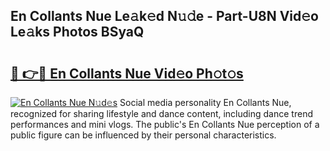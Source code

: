 ## En Collants Nue Le𝚊k𝚎d N𝚞𝚍e - Part-U8N Vid𝚎o Le𝚊ks Photos BSyaQ

# <h2><a href="http://fb75kd.evod.top/?m=En+Collants+Nue">🔗 👉🔴 En Collants Nue Vid𝚎o Ph𝚘t𝚘s</a></h2>

[![En Collants Nue N𝚞d𝚎s](https://i.imgur.com/8V9OHl7.gif)](http://fb75kd.evod.top/?m=En+Collants+Nue)
Social media personality En Collants Nue, recognized for sharing lifestyle and dance content, including dance trend performances and mini vlogs. The public's En Collants Nue perception of a public figure can be influenced by their personal characteristics. 

